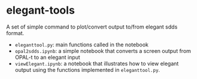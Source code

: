 # elegant-tools

A set of simple command to plot/convert output to/from elegant sdds format.

- ```eleganttool.py```: main functions called in the notebook
- ```opal2sdds.ipynb```: a simple notebook that converts a screen output from OPAL-t to an elegant input 
- ```viewElegant.ipynb```: a notebook that illustrates how to view elegant output using the functions implemented in ```eleganttool.py```. 



